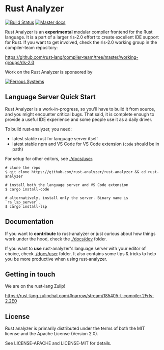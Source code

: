 # Rust Analyzer

[![Build Status](https://travis-ci.org/rust-analyzer/rust-analyzer.svg?branch=master)](https://travis-ci.org/rust-analyzer/rust-analyzer)
[![Master docs](https://img.shields.io/badge/docs-master-blue.svg)](https://rust-analyzer.github.io/rust-analyzer/ra_ide_api/index.html)

Rust Analyzer is an **experimental** modular compiler frontend for the Rust
language. It is a part of a larger rls-2.0 effort to create excellent IDE
support for Rust. If you want to get involved, check the rls-2.0 working group
in the compiler-team repository:

https://github.com/rust-lang/compiler-team/tree/master/working-groups/rls-2.0

Work on the Rust Analyzer is sponsored by

[![Ferrous Systems](https://ferrous-systems.com/images/ferrous-logo-text.svg)](https://ferrous-systems.com/)

## Language Server Quick Start

Rust Analyzer is a work-in-progress, so you'll have to build it from source, and
you might encounter critical bugs. That said, it is complete enough to provide a
useful IDE experience and some people use it as a daily driver.

To build rust-analyzer, you need:

* latest stable rust for language server itself
* latest stable npm and VS Code for VS Code extension (`code` should be in path)

For setup for other editors, see [./docs/user](./docs/user).

```
# clone the repo
$ git clone https://github.com/rust-analyzer/rust-analyzer && cd rust-analyzer

# install both the language server and VS Code extension
$ cargo install-code

# alternatively, install only the server. Binary name is `ra_lsp_server`.
$ cargo install-lsp
```
## Documentation

If you want to **contribute** to rust-analyzer or just curious about how things work
under the hood, check the [./docs/dev](./docs/dev) folder.

If you want to **use** rust-analyzer's language server with your editor of
choice, check [./docs/user](./docs/user) folder. It also contains some tips & tricks to help
you be more productive when using rust-analyzer.

## Getting in touch

We are on the rust-lang Zulip!

https://rust-lang.zulipchat.com/#narrow/stream/185405-t-compiler.2Frls-2.2E0

## License

Rust analyzer is primarily distributed under the terms of both the MIT
license and the Apache License (Version 2.0).

See LICENSE-APACHE and LICENSE-MIT for details.
